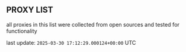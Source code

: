 ## PROXY LIST

all proxies in this list were collected from open sources and tested for functionality

last update: `2025-03-30 17:12:29.000124+00:00` UTC